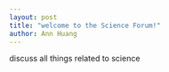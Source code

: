 ```yaml
---
layout: post
title: "welcome to the Science Forum!"
author: Ann Huang
---
```



discuss all things related to science
